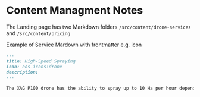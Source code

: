 # Content Managment Notes

The Landing page has two Markdown folders ```/src/content/drone-services``` and ```/src/content/pricing```

Example of Service Mardown with frontmatter e.g. icon
```md
---
title: High-Speed Spraying
icon: eos-icons:drone
description:
---

The XAG P100 drone has the ability to spray up to 10 Ha per hour depending on conditions. The drone has omnidirectional nozzles that ensure uniform spraying, reducing the risk of over or under-application. The downward rotor wash from the propellers agitates the crop surface which allows deep and even chemical coverage throughout the crop canopy. BushFlyers can complete tasks and cover more acres in less time, hence boosting productivity.
```